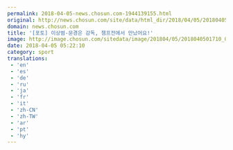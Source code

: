 ```yaml
---
permalink: 2018-04-05-news.chosun.com-1944139155.html
original: http://news.chosun.com/site/data/html_dir/2018/04/05/2018040501776.html
domain: news.chosun.com
title: '[포토] 이상범-문경은 감독, 챔프전에서 만났어요!'
image: http://image.chosun.com/sitedata/image/201804/05/2018040501710_0.jpg
date: 2018-04-05 05:22:10
category: sport
translations: 
 - 'en'
 - 'es'
 - 'de'
 - 'ru'
 - 'ja'
 - 'fr'
 - 'it'
 - 'zh-CN'
 - 'zh-TW'
 - 'ar'
 - 'pt'
 - 'hy'
---
```


